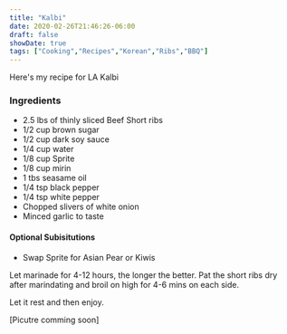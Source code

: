 ```yaml
---
title: "Kalbi"
date: 2020-02-26T21:46:26-06:00
draft: false
showDate: true
tags: ["Cooking","Recipes","Korean","Ribs","BBQ"]
---
```

Here's my recipe for LA Kalbi

### Ingredients 
* 2.5 lbs of thinly sliced Beef Short ribs
* 1/2 cup brown sugar
* 1/2 cup dark soy sauce
* 1/4 cup water
* 1/8 cup Sprite 
* 1/8 cup mirin
* 1 tbs seasame oil 
* 1/4 tsp black pepper
* 1/4 tsp white pepper
* Chopped slivers of white onion
* Minced garlic to taste
#### Optional Subisitutions 
* Swap Sprite for Asian Pear or Kiwis

Let marinade for 4-12 hours, the longer the better.
Pat the short ribs dry after marindating and broil on high for 4-6 mins on each side. 

Let it rest and then enjoy.


[Picutre comming soon]